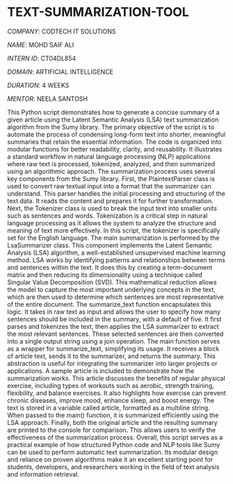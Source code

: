 # TEXT-SUMMARIZATION-TOOL

*COMPANY*: CODTECH IT SOLUTIONS

*NAME*: MOHD SAIF ALI

*INTERN ID*: CT04DL854

*DOMAIN*: ARTIFICIAL INTELLIGENCE

*DURATION*: 4 WEEKS

*MENTOR*: NEELA SANTOSH

This Python script demonstrates how to generate a concise summary of a given article using the Latent Semantic Analysis (LSA) text summarization algorithm from the Sumy library. The primary objective of the script is to automate the process of condensing long-form text into shorter, meaningful summaries that retain the essential information. The code is organized into modular functions for better readability, clarity, and reusability. It illustrates a standard workflow in natural language processing (NLP) applications where raw text is processed, tokenized, analyzed, and then summarized using an algorithmic approach. The summarization process uses several key components from the Sumy library. First, the PlaintextParser class is used to convert raw textual input into a format that the summarizer can understand. This parser handles the initial processing and structuring of the text data. It reads the content and prepares it for further transformation. Next, the Tokenizer class is used to break the input text into smaller units such as sentences and words. Tokenization is a critical step in natural language processing as it allows the system to analyze the structure and meaning of text more effectively. In this script, the tokenizer is specifically set for the English language. The main summarization is performed by the LsaSummarizer class. This component implements the Latent Semantic Analysis (LSA) algorithm, a well-established unsupervised machine learning method. LSA works by identifying patterns and relationships between terms and sentences within the text. It does this by creating a term-document matrix and then reducing its dimensionality using a technique called Singular Value Decomposition (SVD). This mathematical reduction allows the model to capture the most important underlying concepts in the text, which are then used to determine which sentences are most representative of the entire document. The summarize_text function encapsulates this logic. It takes in raw text as input and allows the user to specify how many sentences should be included in the summary, with a default of five. It first parses and tokenizes the text, then applies the LSA summarizer to extract the most relevant sentences. These selected sentences are then converted into a single output string using a join operation. The main function serves as a wrapper for summarize_text, simplifying its usage. It receives a block of article text, sends it to the summarizer, and returns the summary. This abstraction is useful for integrating the summarizer into larger projects or applications. A sample article is included to demonstrate how the summarization works. This article discusses the benefits of regular physical exercise, including types of workouts such as aerobic, strength training, flexibility, and balance exercises. It also highlights how exercise can prevent chronic diseases, improve mood, enhance sleep, and boost energy. The text is stored in a variable called article, formatted as a multiline string. When passed to the main() function, it is summarized efficiently using the LSA approach. Finally, both the original article and the resulting summary are printed to the console for comparison. This allows users to verify the effectiveness of the summarization process. Overall, this script serves as a practical example of how structured Python code and NLP tools like Sumy can be used to perform automatic text summarization. Its modular design and reliance on proven algorithms make it an excellent starting point for students, developers, and researchers working in the field of text analysis and information retrieval.
